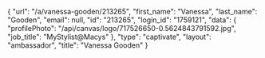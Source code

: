 {
    "url": "\/a\/vanessa-gooden\/213265",
    "first_name": "Vanessa",
    "last_name": "Gooden",
    "email": null,
    "id": "213265",
    "login_id": "1759121",
    "data": {
        "profilePhoto": "\/api\/canvas\/logo\/717526650-0.5624843791592.jpg",
        "job_title": "MyStylist@Macys"
    },
    "type": "captivate",
    "layout": "ambassador",
    "title": "Vanessa Gooden"
}